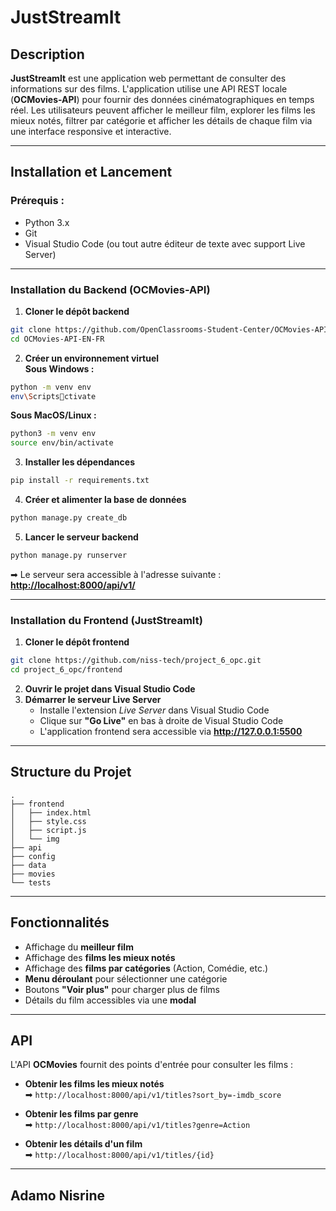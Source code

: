 
# JustStreamIt

## Description
**JustStreamIt** est une application web permettant de consulter des informations sur des films. L'application utilise une API REST locale (**OCMovies-API**) pour fournir des données cinématographiques en temps réel. Les utilisateurs peuvent afficher le meilleur film, explorer les films les mieux notés, filtrer par catégorie et afficher les détails de chaque film via une interface responsive et interactive.

---

##  Installation et Lancement

### Prérequis :
- Python 3.x
- Git
- Visual Studio Code (ou tout autre éditeur de texte avec support Live Server)

---

### Installation du Backend (OCMovies-API)
1. **Cloner le dépôt backend**  
```sh
git clone https://github.com/OpenClassrooms-Student-Center/OCMovies-API-EN-FR.git
cd OCMovies-API-EN-FR
```

2. **Créer un environnement virtuel**  
**Sous Windows :**
```sh
python -m venv env
env\Scriptsctivate
```
**Sous MacOS/Linux :**
```sh
python3 -m venv env
source env/bin/activate
```

3. **Installer les dépendances**  
```sh
pip install -r requirements.txt
```

4. **Créer et alimenter la base de données**  
```sh
python manage.py create_db
```

5. **Lancer le serveur backend**  
```sh
python manage.py runserver
```
➡ Le serveur sera accessible à l'adresse suivante :  
**[http://localhost:8000/api/v1/](http://localhost:8000/api/v1/)**

---

### Installation du Frontend (JustStreamIt)
1. **Cloner le dépôt frontend**  
```sh
git clone https://github.com/niss-tech/project_6_opc.git
cd project_6_opc/frontend
```

2. **Ouvrir le projet dans Visual Studio Code**  
3. **Démarrer le serveur Live Server**  
   - Installe l'extension *Live Server* dans Visual Studio Code  
   - Clique sur **"Go Live"** en bas à droite de Visual Studio Code  
   - L'application frontend sera accessible via **http://127.0.0.1:5500**

---

## Structure du Projet
```
.
├── frontend
│   ├── index.html
│   ├── style.css
│   ├── script.js
│   └── img
├── api
├── config
├── data
├── movies
└── tests
```

---

## Fonctionnalités
- Affichage du **meilleur film**  
- Affichage des **films les mieux notés**  
- Affichage des **films par catégories** (Action, Comédie, etc.)  
- **Menu déroulant** pour sélectionner une catégorie  
- Boutons **"Voir plus"** pour charger plus de films  
- Détails du film accessibles via une **modal**  

---

## API
L'API **OCMovies** fournit des points d'entrée pour consulter les films :  
- **Obtenir les films les mieux notés**  
➡ `http://localhost:8000/api/v1/titles?sort_by=-imdb_score`  

- **Obtenir les films par genre**  
➡ `http://localhost:8000/api/v1/titles?genre=Action`  

- **Obtenir les détails d'un film**  
➡ `http://localhost:8000/api/v1/titles/{id}`  

---

## Adamo Nisrine
